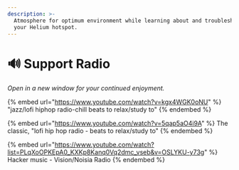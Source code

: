 ```yaml
---
description: >-
  Atmosphere for optimum environment while learning about and troubleshooting
  your Helium hotspot.
---
```


# 🔊 Support Radio

_Open in a new window for your continued enjoyment._

{% embed url="https://www.youtube.com/watch?v=kgx4WGK0oNU" %}
"jazz/lofi hiphop radio-chill beats to relax/study to"
{% endembed %}

{% embed url="https://www.youtube.com/watch?v=5qap5aO4i9A" %}
The classic, "lofi hip hop radio - beats to relax/study to"
{% endembed %}

{% embed url="https://www.youtube.com/watch?list=PLqXoOPKEpA0_KXKp8Kanq0Vq2dmc_vseb&v=OSLYKU-y73g" %}
Hacker music - Vision/Noisia Radio
{% endembed %}
